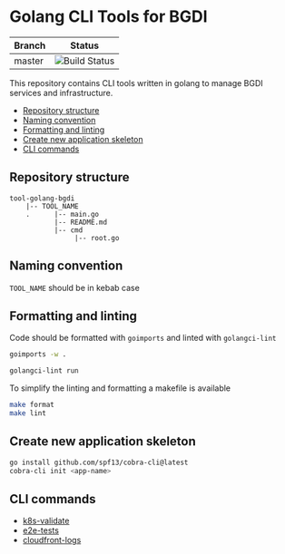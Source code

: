 # Golang CLI Tools for BGDI

| Branch | Status |
|--------|-----------|
| master | ![Build Status](https://codebuild.eu-central-1.amazonaws.com/badges?uuid=eyJlbmNyeXB0ZWREYXRhIjoiSklmL2ZFYzE2QXRVZzloVFo4dFYrdHh3a2pzZXZOYnYxSXpVVzRRbUlzUDJ6OEpSMWREaHo5d01hYUFpdjR3V05ORkljcG96aUlJTG8wOWZoMituTzlNPSIsIml2UGFyYW1ldGVyU3BlYyI6InBTdWJDZjh1bXNaR1pZSGwiLCJtYXRlcmlhbFNldFNlcmlhbCI6MX0%3D&branch=master) |

This repository contains CLI tools written in golang to manage BGDI services and infrastructure.

- [Repository structure](#repository-structure)
- [Naming convention](#naming-convention)
- [Formatting and linting](#formatting-and-linting)
- [Create new application skeleton](#create-new-application-skeleton)
- [CLI commands](#cli-commands)

## Repository structure

```text
tool-golang-bgdi
    |-- TOOL_NAME
    .      |-- main.go
           |-- README.md
           |-- cmd
                |-- root.go
```

## Naming convention

`TOOL_NAME` should be in kebab case

## Formatting and linting

Code should be formatted with `goimports` and linted with `golangci-lint`

```bash
goimports -w .
```

```bash
golangci-lint run
```

To simplify the linting and formatting a makefile is available

```bash
make format
make lint
```

## Create new application skeleton

```bash
go install github.com/spf13/cobra-cli@latest
cobra-cli init <app-name>
```

## CLI commands

- [k8s-validate](./k8s-validate/README.md)
- [e2e-tests](./e2e-tests/README.md)
- [cloudfront-logs](./cloudfront-logs/README.md)
